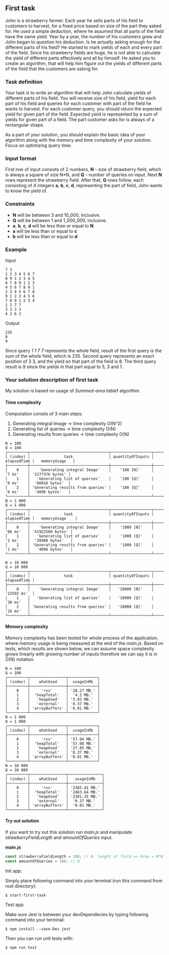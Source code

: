 ## First task

John is a strawberry farmer. Each year he sells parts of his field
to customers to harvest, for a fixed price based on size of the part they asked for.
He used a simple deduction, where he assumed that all parts of the field
have the same yield. Year by a year, the number of his customers grew and John
began to question his deduction. Is he actually asking enough for the different
parts of his field? He started to mark yields of each and every part of the field.
Since his strawberry fields are huge, he is not able to calculate the yield
of different parts effectively and all by himself. He asked you to create an algorithm,
that will help him figure out the yields of different parts of the field that
the customers are asking for.

### Task definition

Your task is to write an algorithm that will help John calculate
yields of different parts of his field. You will receive size of his field,
yield for each part of his field and queries for each customer with part of the field
he wants to harvest. For each customer query, you should return the expected
yield for given part of the field. Expected yield is represented by a sum of
yields for given part of a field. The part customer asks for is always of
a rectangular shape.

As a part of your solution, you should explain the basic idea of your algorithm
along with the memory and time complexity of your solution. Focus on optimizing
query time.

### Input format

First row of input consists of 2 numbers, **N** - size of strawberry field,
which is always a square of size N*N,
and **Q** - number of queries on input.
Next **N** rows represent the strawberry field.
After that, **Q** rows follow, each consisting of 4 integers
**a**, **b**, **c**, **d**, representing the part of field,
John wants to know the yield of.

### Constraints

- **N** will be between 3 and 10_000, inclusive.
- **Q** will be between 1 and 1_000_000, inclusive.
- **a**, **b**, **c**, **d** will be less than or equal to **N**.
- **a** will be less than or equal to **c**
- **b** will be less than or equal to **d**

### Example

Input

```text
7 3
1 2 3 4 5 6 7
8 9 1 2 3 4 5
6 7 8 9 1 2 3
4 5 6 7 8 9 1
2 3 4 5 6 7 8
9 1 2 3 4 5 6
7 8 9 1 2 3 4
1 1 7 7
3 3 3 3
4 2 6 2
```

Output

```text
235
8
9
```

Since query _1 1 7 7_ represents the whole field,
result of the first query is the sum of the whole field, which is 235.
Second query represents an exact position of 3 3, and the yield on
that part of the field is 8.
The third query result is 9 since the yields in that part equal to 5, 3 and 1.

### Your solution description of first task

My solution is based on usage of *Summed-area table*f algorithm.

#### Time complexity

Computation consits of 3 main steps:
1. Generating integral Image -> time complexity O(N^2)
2. Generating list of queries -> time complexity O(N)
3. Generating results from queries -> time complexity O(N)
```text
N = 100
Q = 100
┌─────────┬───────────────────────────────────┬──────────────────┬─────────────┬─────────────────┐
│ (index) │               task                │ quantityOfInputs │ elapsedTime │   memoryUsage   │
├─────────┼───────────────────────────────────┼──────────────────┼─────────────┼─────────────────┤
│    0    │    'Generating integral Image'    │    '100 [N]'     │   '7 ms'    │ '2277376 bytes' │
│    1    │   'Generating list of queries'    │    '100 [Q]'     │   '0 ms'    │  '86016 bytes'  │
│    2    │ 'Generating results from queries' │    '100 [Q]'     │   '0 ms'    │  '4096 bytes'   │
└─────────┴───────────────────────────────────┴──────────────────┴─────────────┴─────────────────┘
N = 1 000
Q = 1 000
┌─────────┬───────────────────────────────────┬──────────────────┬─────────────┬──────────────────┐
│ (index) │               task                │ quantityOfInputs │ elapsedTime │   memoryUsage    │
├─────────┼───────────────────────────────────┼──────────────────┼─────────────┼──────────────────┤
│    0    │    'Generating integral Image'    │    '1000 [N]'    │   '66 ms'   │ '41922560 bytes' │
│    1    │   'Generating list of queries'    │    '1000 [Q]'    │   '2 ms'    │  '20480 bytes'   │
│    2    │ 'Generating results from queries' │    '1000 [Q]'    │   '1 ms'    │   '4096 bytes'   │
└─────────┴───────────────────────────────────┴──────────────────┴─────────────┴──────────────────┘

N = 10 000
Q = 10 000
┌─────────┬───────────────────────────────────┬──────────────────┬─────────────┐
│ (index) │               task                │ quantityOfInputs │ elapsedTime │
├─────────┼───────────────────────────────────┼──────────────────┼─────────────┤
│    0    │    'Generating integral Image'    │   '10000 [N]'    │ '22592 ms'  │
│    1    │   'Generating list of queries'    │   '10000 [Q]'    │   '30 ms'   │
│    2    │ 'Generating results from queries' │   '10000 [Q]'    │   '16 ms'   │
└─────────┴───────────────────────────────────┴──────────────────┴─────────────┘
```
#### Memory complexity

Memory complexity has been tested for whole process of the application, where memory usage is being measured at the end of the *main.js*. Based on tests, which results are shown below, we can assume space complexity grows linearly with growing number of inputs therefore we can say it is in O(N) notation.

```text
N = 100
Q = 100
┌─────────┬────────────────┬─────────────┐
│ (index) │    whatUsed    │  usageInMb  │
├─────────┼────────────────┼─────────────┤
│    0    │     'rss'      │ '20.27 MB.' │
│    1    │  'heapTotal'   │  '4.2 MB.'  │
│    2    │   'heapUsed'   │ '3.93 MB.'  │
│    3    │   'external'   │ '0.37 MB.'  │
│    4    │ 'arrayBuffers' │ '0.01 MB.'  │
└─────────┴────────────────┴─────────────┘
N = 1 000
Q = 1 000
┌─────────┬────────────────┬─────────────┐
│ (index) │    whatUsed    │  usageInMb  │
├─────────┼────────────────┼─────────────┤
│    0    │     'rss'      │ '57.94 MB.' │
│    1    │  'heapTotal'   │ '57.08 MB.' │
│    2    │   'heapUsed'   │ '27.05 MB.' │
│    3    │   'external'   │ '0.37 MB.'  │
│    4    │ 'arrayBuffers' │ '0.01 MB.'  │
└─────────┴────────────────┴─────────────┘
N = 10 000
Q = 10 000
┌─────────┬────────────────┬───────────────┐
│ (index) │    whatUsed    │   usageInMb   │
├─────────┼────────────────┼───────────────┤
│    0    │     'rss'      │ '2385.41 MB.' │
│    1    │  'heapTotal'   │ '2463.64 MB.' │
│    2    │   'heapUsed'   │ '2301.35 MB.' │
│    3    │   'external'   │  '0.37 MB.'   │
│    4    │ 'arrayBuffers' │  '0.01 MB.'   │
└─────────┴────────────────┴───────────────┘
```

#### Try out solution

If you want to try out this solution run *main.js* and manipulate *strawberryFieldLength* and *amountOfQueries* input.

**main.js**

```javascript
const strawberryFieldLength = 100; // N, lenght of field => Area = N*N
const amountOfQueries = 100; // Q
```

Init app:

Simply place following command into your terminal (run this command from root directory):

```text
$ start-first-task
```

Test app:

Make sure Jest is between your devDependecies by typing following command into your terminal:

```text
$ npm install --save-Dev jest
```

Then you can run unit tests with:

```text
$ npm run test
```

